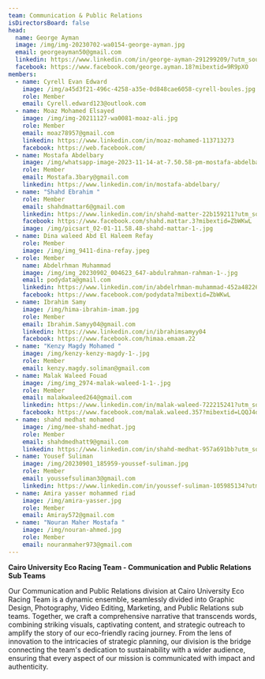 ```yaml
---
team: Communication & Public Relations
isDirectorsBoard: false
head:
  name: George Ayman
  image: /img/img-20230702-wa0154-george-ayman.jpg
  email: georgeayman50@gmail.com
  linkedin: https://www.linkedin.com/in/george-ayman-291299209/?utm_source=share&utm_campaign=share_via&utm_content=profile&utm_medium=android_app
  facebook: https://www.facebook.com/george.ayman.18?mibextid=9R9pXO
members:
  - name: Cyrell Evan Edward
    image: /img/a45d3f21-496c-4258-a35e-0d848cae6058-cyrell-boules.jpg
    role: Member
    email: Cyrell.edward123@outlook.com
  - name: Moaz Mohamed Elsayed
    image: /img/img-20211127-wa0081-moaz-ali.jpg
    role: Member
    email: moaz78957@gmail.com
    linkedin: https://www.linkedin.com/in/moaz-mohamed-113713273
    facebook: https://web.facebook.com/
  - name: Mostafa Abdelbary
    image: /img/whatsapp-image-2023-11-14-at-7.50.58-pm-mostafa-abdelbary.jpg
    role: Member
    email: Mostafa.3bary@gmail.com
    linkedin: https://www.linkedin.com/in/mostafa-abdelbary/
  - name: "Shahd Ebrahim "
    role: Member
    email: shahdmattar6@gmail.com
    linkedin: https://www.linkedin.com/in/shahd-matter-22b159211?utm_source=share&utm_campaign=share_via&utm_content=profile&utm_medium=android_app
    facebook: https://www.facebook.com/shahd.mattar.3?mibextid=ZbWKwL
    image: /img/picsart_02-01-11.58.48-shahd-mattar-1-.jpg
  - name: Dina waleed Abd El Haleem Refay
    role: Member
    image: /img/img_9411-dina-refay.jpeg
  - role: Member
    name: Abdelrhman Muhammad
    image: /img/img_20230902_004623_647-abdulrahman-rahman-1-.jpg
    email: podydata@gmail.com
    linkedin: https://www.linkedin.com/in/abdelrhman-muhammad-452a48226
    facebook: https://www.facebook.com/podydata?mibextid=ZbWKwL
  - name: Ibrahim Samy
    image: /img/hima-ibrahim-imam.jpg
    role: Member
    email: Ibrahim.Samyy04@gmail.com
    linkedin: https://www.linkedin.com/in/ibrahimsamyy04
    facebook: https://www.facebook.com/himaa.emaam.22
  - name: "Kenzy Magdy Mohamed "
    image: /img/kenzy-kenzy-magdy-1-.jpg
    role: Member
    email: kenzy.magdy.soliman@gmail.com
  - name: Malak Waleed Fouad
    image: /img/img_2974-malak-waleed-1-1-.jpg
    role: Member
    email: malakwaleed264@gmail.com
    linkedin: https://www.linkedin.com/in/malak-waleed-722215241?utm_source=share&utm_campaign=share_via&utm_content=profile&utm_medium=ios_app
    facebook: https://www.facebook.com/malak.waleed.357?mibextid=LQQJ4d
  - name: shahd medhat mohamed
    image: /img/mee-shahd-medhat.jpg
    role: Member
    email: shahdmedhatt9@gmail.com
    linkedin: https://www.linkedin.com/in/shahd-medhat-957a691bb?utm_source=share&utm_campaign=share_via&utm_content=profile&utm_medium=ios_app
  - name: Yousef Suliman
    image: /img/20230901_185959-youssef-suliman.jpg
    role: Member
    email: youssefsuliman3@gmail.com
    linkedin: https://www.linkedin.com/in/youssef-suliman-105985134?utm_source=share&utm_campaign=share_via&utm_content=profile&utm_medium=android_app
  - name: Amira yasser mohammed riad
    image: /img/amira-yasser.jpg
    role: Member
    email: Amiray572@gmail.com
  - name: "Nouran Maher Mostafa "
    image: /img/nouran-ahmed.jpg
    role: Member
    email: nouranmaher973@gmail.com
---
```

**Cairo University Eco Racing Team - Communication and Public Relations Sub Teams**

Our Communication and Public Relations division at Cairo University Eco Racing Team is a dynamic ensemble, seamlessly divided into Graphic Design, Photography, Video Editing, Marketing, and Public Relations sub teams. Together, we craft a comprehensive narrative that transcends words, combining striking visuals, captivating content, and strategic outreach to amplify the story of our eco-friendly racing journey. From the lens of innovation to the intricacies of strategic planning, our division is the bridge connecting the team's dedication to sustainability with a wider audience, ensuring that every aspect of our mission is communicated with impact and authenticity.